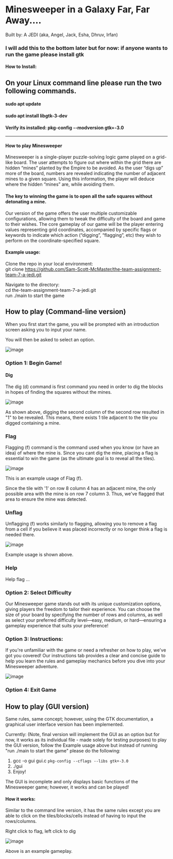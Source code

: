 # Minesweeper in a Galaxy Far, Far Away....
Built by: A JEDI (aka, Angel, Jack, Esha, Dhruv, Irfan)

### I will add this to the bottom later but for now: if anyone wants to run the game please install gtk
#### How to Install: 
On your Linux command line please run the two following commands. 
----------------------------------------------------------------------
#### sudo apt update
#### sudo apt install libgtk-3-dev
#### Verify its installed: pkg-config --modversion gtk+-3.0
----------------------------------------------------------------

#### How to play Minesweeper 

Minesweeper is a single-player puzzle-solving logic game played on a grid-like board. The user attempts to figure out where within the grid there are hidden “mines” planted by the Empire to be avoided. As the user “digs up” more of the board, numbers are revealed indicating the number of adjacent mines to a given square. Using this information, the player will deduce where the hidden “mines” are, while avoiding them. 

#### The key to winning the game is to open all the safe squares without detonating a mine. 

Our version of the game offers the user multiple customizable configurations, allowing them to tweak the difficulty of the board and game to their wishes. The core gameplay of our game will be the player entering values representing grid coordinates, accompanied by specific flags or keywords to indicate which action (“digging”, “flagging”, etc) they wish to perform on the coordinate-specified square. 

#### Example usage: 

Clone the repo in your local environment:  
git clone https://github.com/Sam-Scott-McMaster/the-team-assignment-team-7-a-jedi.git  

Navigate to the directory:  
cd the-team-assignment-team-7-a-jedi.git  
run ./main to start the game  

## How to play (Command-line version)

When you first start the game, you will be prompted with an introduction screen asking you to input your name. 

You will then be asked to select an option.

![image](https://github.com/user-attachments/assets/c77b01f3-502f-474b-aeaf-c1427db46466)

### Option 1: Begin Game!

#### Dig

The dig (d) command is first command you need in order to dig the blocks in hopes of finding the squares without the mines. 

![image](https://github.com/user-attachments/assets/4b233210-9002-4ffe-8f4d-4b08f95c480e)

As shown above, digging the second column of the second row resulted in "1" to be revealed. This means, there exists 1 tile adjacent to the tile you digged containing a mine. 

### Flag

Flagging (f) command is the command used when you know (or have an idea) of where the mine is. Since you cant dig the mine, placing a flag is essential to win the game (as the ultimate goal is to reveal all the tiles).

![image](https://github.com/user-attachments/assets/3b6221d2-c326-405f-92e4-d338957266d9)

This is an example usage of Flag (f).

Since the tile with '1' on row 8 column 4 has an adjacent mine, the only possible area with the mine is on row 7 column 3. Thus, we've flagged that area to ensure the mine was detected. 

### Unflag

Unflagging (f) works similarly to flagging, allowing you to remove a flag from a cell if you believe it was placed incorrectly or no longer think a flag is needed there.

![image](https://github.com/user-attachments/assets/716282c0-e301-4c2c-9f90-b7c9a3958715)

Example usage is shown above.

### Help

Help flag ...

### Option 2: Select Difficulty

Our Minesweeper game stands out with its unique customization options, giving players the freedom to tailor their experience. You can choose the size of your board by specifying the number of rows and columns, as well as select your preferred difficulty level—easy, medium, or hard—ensuring a gameplay experience that suits your preference!

### Option 3: Instructions:

If you're unfamiliar with the game or need a refresher on how to play, we've got you covered! Our instructions tab provides a clear and concise guide to help you learn the rules and gameplay mechanics before you dive into your Minesweeper adventure.

![image](https://github.com/user-attachments/assets/27ca564b-7ca5-4c83-9e02-14587789cebb)

### Option 4: Exit Game

## How to play (GUI version)

Same rules, same concept; however, using the GTK documentation, a graphical user interface version has been implemented.

Currently: (Note, final version will implement the GUI as an option but for now, it works as its individual file - made solely for testing purposes) to play the GUI version, follow the Example usage above but instead of running "run ./main to start the game" please do the following:

1. gcc -o gui gui.c `pkg-config --cflags --libs gtk+-3.0`
2. ./gui
3. Enjoy!

The GUI is incomplete and only displays basic functions of the Minesweeper game; however, it works and can be played!

#### How it works:

Similar to the command line version, it has the same rules except you are able to click on the tiles/blocks/cells instead of having to input the rows/columns. 

Right click to flag, left click to dig

![image](https://github.com/user-attachments/assets/21730b11-1702-4777-9c4c-aef21cf4e1b8)

Above is an example gameplay.


